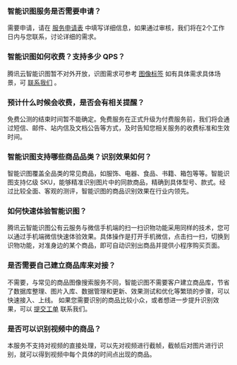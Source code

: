 ### 智能识图服务是否需要申请？
需要申请，请在 [服务申请表](https://cloud.tencent.com/apply/p/y1q2mnf0vdl) 中填写详细信息，如果通过审核，我们将在2个工作日内与您联系，讨论详细的需求。

### 智能识图如何收费？支持多少 QPS？
腾讯云智能识图暂不对外开放，识图需求可参考 [图像标签](https://cloud.tencent.com/document/api/865/35471) 如有具体需求具体场景，可 [联系我们](https://cloud.tencent.com/online-service?from=service-support) 。

### 预计什么时候会收费，是否会有相关提醒？
免费公测的结束时间暂不能确定。免费服务在正式升级为付费服务前，我们将会通过短信、邮件、站内信及文档公告等方式，及时告知您相关服务的收费标准和生效时间。

### 智能识图支持哪些商品品类？识别效果如何？
智能识图覆盖全品类的常见商品，如服饰、电器、食品、书籍、箱包等等。智能识图支持亿级 SKU，能够精准识别图片中的同款商品，精确到具体型号、款式。经过比较全面、客观的测评，智能识图的商品识别效果在行业内领先。

### 如何快速体验智能识图？
腾讯云智能识图公有云服务与微信手机端的扫一扫识物功能采用同样的技术，您可以通过手机端微信快速体验效果。具体操作是打开手机微信，点击扫一扫，切换到识物功能，对准身边的某个商品，即可自动识别出商品并提供小程序购买页面。

### 是否需要自己建立商品库来对接？
不需要，与常见的商品图像搜索服务不同，智能识图不需要客户建立商品库，节省了数据库整理、图片入库、数据管理和更新、效果测试和优化等繁琐的步骤，可以快速接入、上线。
如果您需要识别的商品比较小众，或者想进一步提升识别效果，可以 [提交工单](https://console.cloud.tencent.com/workorder/category) 联系我们。

### 是否可以识别视频中的商品？
本服务不支持对视频的直接处理，可以先对视频进行截帧，截帧后对图片进行识别，就可以得到视频中每个具体的时间点出现的商品。  
